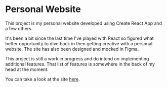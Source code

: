# Personal Website

This project is my personal website developed using Create React App and a few others.

It's been a bit since the last time I've played with React so figured what better opportunity to dive back in then getting creative with a personal website. The site has also been designed and mocked in Figma.

This project is still a work in progress and do intend on implementing additional features. That list of features is somewhere in the back of my head at the moment.

You can take a look at the site [here](https://petermorrison.info).
